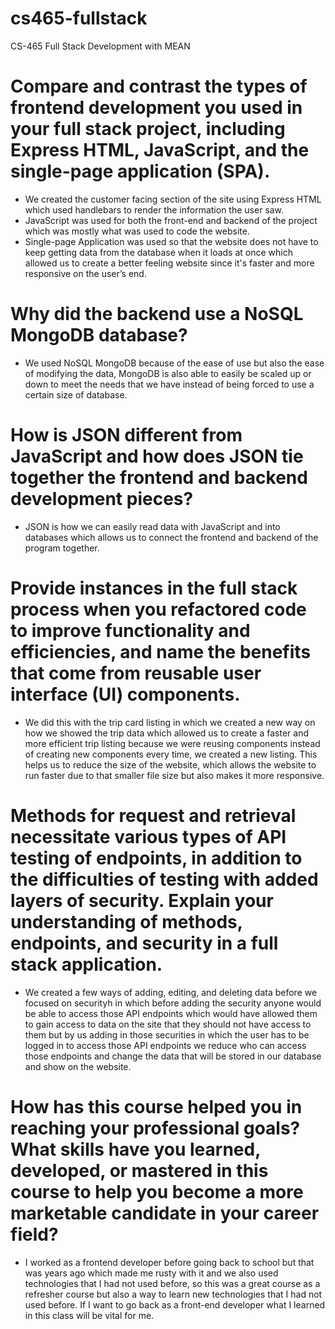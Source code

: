 # cs465-fullstack
CS-465 Full Stack Development with MEAN

# Compare and contrast the types of frontend development you used in your full stack project, including Express HTML, JavaScript, and the single-page application (SPA).
+ We created the customer facing section of the site using Express HTML which used handlebars to render the information the user saw.
+ JavaScript was used for both the front-end and backend of the project which was mostly what was used to code the website.
+ Single-page Application was used so that the website does not have to keep getting data from the database when it loads at once which allowed us to create a better feeling website since it's faster and more responsive on the user’s end. 


# Why did the backend use a NoSQL MongoDB database?
+ We used NoSQL MongoDB because of the ease of use but also the ease of modifying the data, MongoDB is also able to easily be scaled up or down to meet the needs that we have instead of being forced to use a certain size of database. 

# How is JSON different from JavaScript and how does JSON tie together the frontend and backend development pieces?
+ JSON is how we can easily read data with JavaScript and into databases which allows us to connect the frontend and backend of the program together. 

# Provide instances in the full stack process when you refactored code to improve functionality and efficiencies, and name the benefits that come from reusable user interface (UI) components.
+ We did this with the trip card listing in which we created a new way on how we showed the trip data which allowed us to create a faster and more efficient trip listing because we were reusing components instead of creating new components every time, we created a new listing. This helps us to reduce the size of the website, which allows the website to run faster due to that smaller file size but also makes it more responsive. 

# Methods for request and retrieval necessitate various types of API testing of endpoints, in addition to the difficulties of testing with added layers of security. Explain your understanding of methods, endpoints, and security in a full stack application.
+ We created a few ways of adding, editing, and deleting data before we focused on securityh in which before adding the security anyone would be able to access those API endpoints which would have allowed them to gain access to data on the site that they should not have access to them but by us adding in those securities in which the user has to be logged in to access those API endpoints we reduce who can access those endpoints and change the data that will be stored in our database and show on the website. 

# How has this course helped you in reaching your professional goals? What skills have you learned, developed, or mastered in this course to help you become a more marketable candidate in your career field?
+ I worked as a frontend developer before going back to school but that was years ago which made me rusty with it and we also used technologies that I had not used before, so this was a great course as a refresher course but also a way to learn new technologies that I had not used before. If I want to go back as a front-end developer what I learned in this class will be vital for me.

